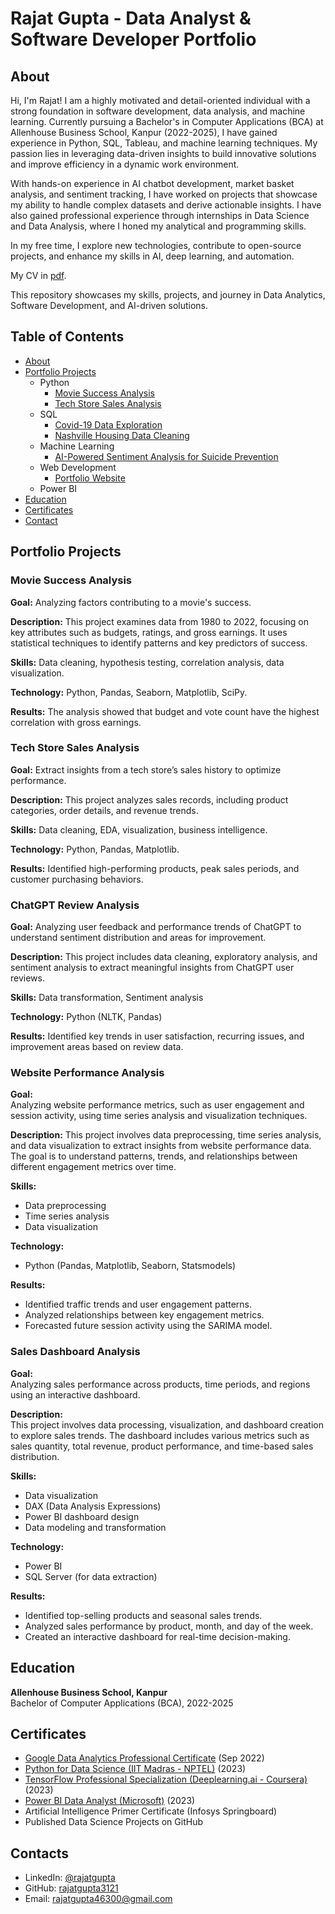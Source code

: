 # Rajat Gupta - Data Analyst & Software Developer Portfolio

## About
Hi, I'm Rajat! I am a highly motivated and detail-oriented individual with a strong foundation in software development, data analysis, and machine learning. Currently pursuing a Bachelor's in Computer Applications (BCA) at Allenhouse Business School, Kanpur (2022-2025), I have gained experience in Python, SQL, Tableau, and machine learning techniques. My passion lies in leveraging data-driven insights to build innovative solutions and improve efficiency in a dynamic work environment.

With hands-on experience in AI chatbot development, market basket analysis, and sentiment tracking, I have worked on projects that showcase my ability to handle complex datasets and derive actionable insights. I have also gained professional experience through internships in Data Science and Data Analysis, where I honed my analytical and programming skills.

In my free time, I explore new technologies, contribute to open-source projects, and enhance my skills in AI, deep learning, and automation.

My CV in [pdf](https://github.com/rajatgupta3121/Data-Analysis-Portfolio/blob/main/Rajat%20Gupta%20CV.pdf).

This repository showcases my skills, projects, and journey in Data Analytics, Software Development, and AI-driven solutions.

## Table of Contents
- [About](#about)
- [Portfolio Projects](#portfolio-projects)
  - Python
    - [Movie Success Analysis](#movie-success-analysis)
    - [Tech Store Sales Analysis](#tech-store-sales-analysis)
  - SQL
    - [Covid-19 Data Exploration](#covid-19-data-exploration)
    - [Nashville Housing Data Cleaning](#nashville-housing-data-cleaning)
  - Machine Learning
    - [AI-Powered Sentiment Analysis for Suicide Prevention](#ai-powered-sentiment-analysis-for-suicide-prevention)
  - Web Development
    - [Portfolio Website](#portfolio-website)
  - Power BI
- [Education](#education)  
- [Certificates](#certificates)
- [Contact](#contacts)

## Portfolio Projects
### Movie Success Analysis
**Goal:** Analyzing factors contributing to a movie's success.

**Description:** This project examines data from 1980 to 2022, focusing on key attributes such as budgets, ratings, and gross earnings. It uses statistical techniques to identify patterns and key predictors of success.

**Skills:** Data cleaning, hypothesis testing, correlation analysis, data visualization.

**Technology:** Python, Pandas, Seaborn, Matplotlib, SciPy.

**Results:** The analysis showed that budget and vote count have the highest correlation with gross earnings.

### Tech Store Sales Analysis
**Goal:** Extract insights from a tech store’s sales history to optimize performance.

**Description:** This project analyzes sales records, including product categories, order details, and revenue trends.

**Skills:** Data cleaning, EDA, visualization, business intelligence.

**Technology:** Python, Pandas, Matplotlib.

**Results:** Identified high-performing products, peak sales periods, and customer purchasing behaviors.

### ChatGPT Review Analysis

**Goal:**  Analyzing user feedback and performance trends of ChatGPT to understand sentiment distribution and areas for improvement.

**Description:**  This project includes data cleaning, exploratory analysis, and sentiment analysis to extract meaningful insights from ChatGPT user reviews.

**Skills:**  Data transformation, Sentiment analysis

**Technology:** Python (NLTK, Pandas)  

**Results:** Identified key trends in user satisfaction, recurring issues, and improvement areas based on review data.

### Website Performance Analysis  

**Goal:**  
Analyzing website performance metrics, such as user engagement and session activity, using time series analysis and visualization techniques.  

**Description:**
This project involves data preprocessing, time series analysis, and data visualization to extract insights from website performance data. The goal is to understand patterns, trends, and relationships between different engagement metrics over time.  

**Skills:**   
- Data preprocessing  
- Time series analysis  
- Data visualization  

**Technology:** 
- Python (Pandas, Matplotlib, Seaborn, Statsmodels)   

**Results:**
- Identified traffic trends and user engagement patterns.  
- Analyzed relationships between key engagement metrics.  
- Forecasted future session activity using the SARIMA model.  

### Sales Dashboard Analysis  

**Goal:**  
Analyzing sales performance across products, time periods, and regions using an interactive dashboard.  

**Description:**  
This project involves data processing, visualization, and dashboard creation to explore sales trends. The dashboard includes various metrics such as sales quantity, total revenue, product performance, and time-based sales distribution.  

**Skills:**  
- Data visualization  
- DAX (Data Analysis Expressions)  
- Power BI dashboard design  
- Data modeling and transformation  

**Technology:**
- Power BI  
- SQL Server (for data extraction)  

**Results:**  
- Identified top-selling products and seasonal sales trends.  
- Analyzed sales performance by product, month, and day of the week.  
- Created an interactive dashboard for real-time decision-making.  


## Education
**Allenhouse Business School, Kanpur**  
Bachelor of Computer Applications (BCA), 2022-2025

## Certificates
- [Google Data Analytics Professional Certificate](https://www.coursera.org/account/accomplishments/professional-cert/LRQ498UKBBSJ) (Sep 2022)  
- [Python for Data Science (IIT Madras - NPTEL)](https://nptel.ac.in/certificates/python-data-science) (2023)  
- [TensorFlow Professional Specialization (Deeplearning.ai - Coursera)](https://coursera.org/share/tensorflow-cert) (2023)  
- [Power BI Data Analyst (Microsoft)](https://learn.microsoft.com/en-us/certifications/power-bi-data-analyst/) (2023)  
- Artificial Intelligence Primer Certificate (Infosys Springboard)  
- Published Data Science Projects on GitHub  

## Contacts
- LinkedIn: [@rajatgupta](https://www.linkedin.com/in/rajat-gupta-b86a58268/)
- GitHub: [rajatgupta3121](https://github.com/rajatgupta3121)
- Email: rajatgupta46300@gmail.com

